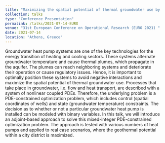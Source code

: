```yaml
---
title: "Maximizing the spatial potential of thermal groundwater use by mixed-integer PDE-constrained optimization"
collection: talks
type: "Conference Presentation"
permalink: /talks/2021-07-14-EURO
venue: "31st European Conference on Operational Research (EURO 2021) "
date: 2021-07-14
location: "Athens, Greece"
---
```


Groundwater heat pump systems are one of the key technologies for the energy transition of heating and cooling sectors. These systems alternate groundwater temperature and cause thermal plumes, which propagate in the aquifer. The plumes can reach neighboring systems and deteriorate their operation or cause regulatory issues. Hence, it is important to optimally position these systems to avoid negative interactions and maximize the spatial potential of thermal groundwater use. Processes that take place in groundwater, i.e. flow and heat transport, are described with a system of nonlinear coupled PDEs. Therefore, the underlying problem is a PDE-constrained optimization problem, which includes control (spatial coordinates of wells) and state (groundwater temperature) constraints. The decision as to whether or not a particular groundwater heat pump is installed can be modeled with binary variables. In this talk, we will introduce an adjoint-based approach to solve this mixed-integer PDE-constrained optimization problem. The approach is tested with various numbers of heat pumps and applied to real case scenarios, where the geothermal potential within a city district is maximized.
